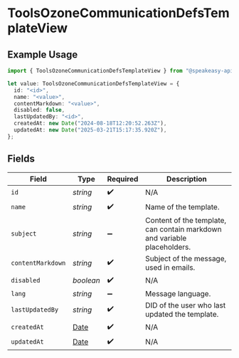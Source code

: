 # ToolsOzoneCommunicationDefsTemplateView

## Example Usage

```typescript
import { ToolsOzoneCommunicationDefsTemplateView } from "@speakeasy-api/bluesky/models/components";

let value: ToolsOzoneCommunicationDefsTemplateView = {
  id: "<id>",
  name: "<value>",
  contentMarkdown: "<value>",
  disabled: false,
  lastUpdatedBy: "<id>",
  createdAt: new Date("2024-08-18T12:20:52.263Z"),
  updatedAt: new Date("2025-03-21T15:17:35.920Z"),
};
```

## Fields

| Field                                                                                         | Type                                                                                          | Required                                                                                      | Description                                                                                   |
| --------------------------------------------------------------------------------------------- | --------------------------------------------------------------------------------------------- | --------------------------------------------------------------------------------------------- | --------------------------------------------------------------------------------------------- |
| `id`                                                                                          | *string*                                                                                      | :heavy_check_mark:                                                                            | N/A                                                                                           |
| `name`                                                                                        | *string*                                                                                      | :heavy_check_mark:                                                                            | Name of the template.                                                                         |
| `subject`                                                                                     | *string*                                                                                      | :heavy_minus_sign:                                                                            | Content of the template, can contain markdown and variable placeholders.                      |
| `contentMarkdown`                                                                             | *string*                                                                                      | :heavy_check_mark:                                                                            | Subject of the message, used in emails.                                                       |
| `disabled`                                                                                    | *boolean*                                                                                     | :heavy_check_mark:                                                                            | N/A                                                                                           |
| `lang`                                                                                        | *string*                                                                                      | :heavy_minus_sign:                                                                            | Message language.                                                                             |
| `lastUpdatedBy`                                                                               | *string*                                                                                      | :heavy_check_mark:                                                                            | DID of the user who last updated the template.                                                |
| `createdAt`                                                                                   | [Date](https://developer.mozilla.org/en-US/docs/Web/JavaScript/Reference/Global_Objects/Date) | :heavy_check_mark:                                                                            | N/A                                                                                           |
| `updatedAt`                                                                                   | [Date](https://developer.mozilla.org/en-US/docs/Web/JavaScript/Reference/Global_Objects/Date) | :heavy_check_mark:                                                                            | N/A                                                                                           |